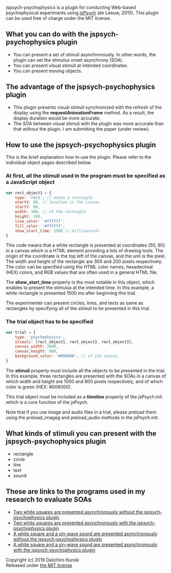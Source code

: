 jspsych-psychophysics is a plugin for conducting Web-based psychophysical experiments using [jsPsych](http://www.jspsych.org/) (de Leeuw, 2015).
This plugin can be used free of charge under the MIT license.

## What you can do with the jspsych-psychophysics plugin
- You can present a set of stimuli asynchronously. In other words, the plugin can set the stimulus onset asynchrony (SOA).
- You can present visual stimuli at intended coordinates.
- You can present moving objects.

## The advantage of the jspsych-psychophysics plugin
- This plugin presents visual stimuli synchronized with the refresh of the display using the **requestAnimationFrame** method. As a result, the display duration would be more accurate.
- The SOA between visual stimuli with the plugin was more accurate than that without the plugin. I am submitting the paper (under review).

## How to use the jspsych-psychophysics plugin
This is the brief explanation how to use the plugin. Please refer to the individual object pages described below. 

### At first, all the stimuli used in the program must be specified as a JavaScript object

```javascript
var rect_object1 = {
    type: 'rect', // means a rectangle
    startX: 50, // location in the canvas
    startY: 60,
    width: 300, // of the rectangle
    height: 200,
    line_color: '#ffffff',
    fill_color: '#ffffff',
    show_start_time: 1500 // milliseconds
}
```

This code means that a white rectangle is presented at coordinates (50, 60) in a canvas which is a HTML element providing a lots of drawing tools. The origin of the coordinate is the top left of the canvas, and the unit is the pixel. The width and height of the rectangle are 300 and 200 pixels respectively. The color can be specified using the HTML color names, hexadecimal (HEX) colors, and RGB values that are often used in a general HTML file. 

The **show_start_time** property is the most notable in this object, which enables to present the stimulus at the intended time. In this example, a white rectangle is presented 1500 ms after beginning this trial. 

The experimenter can present circles, lines, and texts as same as rectangles by specifying all of the stimuli to be presented in this trial.

### The trial object has to be specified

```javascript
var trial = {
    type: 'psychophysics',
    stimuli: [rect_object1, rect_object2, rect_object3],
    canvas_width: 1000,
    canvas_height: 800,
    background_color: '#008000', // of the canvas
}
```

The **stimuli** property must include all the objects to be presented in the trial. In this example, three rectangles are presented with the SOAs in a canvas of which width and height are 1000 and 800 pixels respectively, and of which color is green (HEX: #008000). 

This trial object must be included as a **timeline** property of the jsPsych.init which is a core function of the jsPsych.

Note that if you use image and audio files in a trial, please preload them using the preload_imageg and preload_audio methods in the jsPsych.init.


## What kinds of stimuli you can present with the jspsych-psychophysics plugin
- rectangle
- circle
- line
- text
- sound

## These are links to the programs used in my research to evaluate SOAs
- [Two white squares are presented asynchronously without the jspsych-psychophysics plugin](http://www.psycho.hes.kyushu-u.ac.jp/jspsych-6.0.5-multi-objects/examples/native_two_rectangles.html)
- [Two white squares are presented asynchronously with the jspsych-psychophysics plugin](http://www.psycho.hes.kyushu-u.ac.jp/jspsych-6.0.5-multi-objects/examples/pp_two_rectangles.html)
- [A white square and a sin-wave sound are presented asynchronously without the jspsych-psychophysics plugin](http://www.psycho.hes.kyushu-u.ac.jp/jspsych-6.0.5-multi-objects/examples/native_rect_sound.html)
- [A white square and a sin-wave sound are presented asynchronously with the jspsych-psychophysics plugin](http://www.psycho.hes.kyushu-u.ac.jp/jspsych-6.0.5-multi-objects/examples/pp_rect_sound.html)

Copyright (c) 2019 Daiichiro Kuroki  
Released under [the MIT license](https://opensource.org/licenses/MIT)
